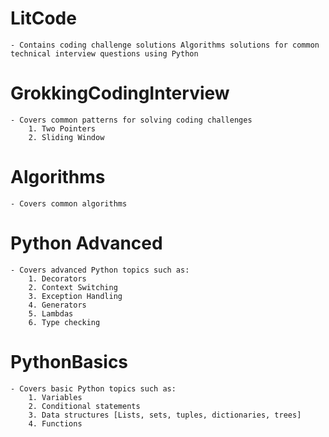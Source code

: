 # LitCode
    - Contains coding challenge solutions Algorithms solutions for common technical interview questions using Python

# GrokkingCodingInterview
    - Covers common patterns for solving coding challenges
        1. Two Pointers
        2. Sliding Window

# Algorithms
    - Covers common algorithms 

# Python Advanced
    - Covers advanced Python topics such as:
        1. Decorators
        2. Context Switching
        3. Exception Handling
        4. Generators
        5. Lambdas
        6. Type checking

# PythonBasics
    - Covers basic Python topics such as:
        1. Variables
        2. Conditional statements
        3. Data structures [Lists, sets, tuples, dictionaries, trees]
        4. Functions
